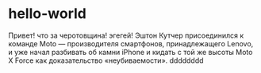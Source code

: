 # hello-world
Привет! что за черотовщина!
эгегей!
Эштон Кутчер присоединился к команде Moto — производителя смартфонов, принадлежащего Lenovo, и уже начал разбивать об камни iPhone и кидать с той же высоты Moto X Force как доказательство «неубиваемости».
dddddddd
